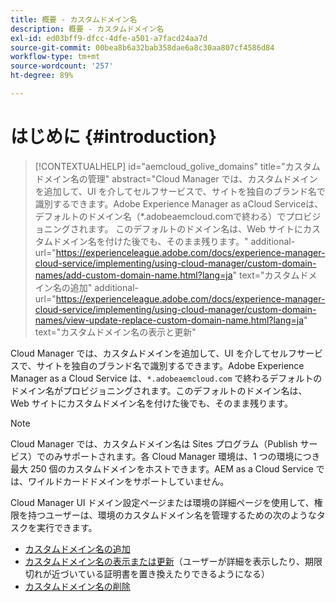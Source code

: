 ```yaml
---
title: 概要 - カスタムドメイン名
description: 概要 - カスタムドメイン名
exl-id: ed03bff9-dfcc-4dfe-a501-a7facd24aa7d
source-git-commit: 00bea8b6a32bab358dae6a8c30aa807cf4586d84
workflow-type: tm+mt
source-wordcount: '257'
ht-degree: 89%

---
```


# はじめに {#introduction}

>[!CONTEXTUALHELP]
>id="aemcloud_golive_domains"
>title="カスタムドメイン名の管理"
>abstract="Cloud Manager では、カスタムドメインを追加して、UI を介してセルフサービスで、サイトを独自のブランド名で識別するできます。Adobe Experience Manager as aCloud Serviceは、デフォルトのドメイン名（*.adobeaemcloud.comで終わる）でプロビジョニングされます。 このデフォルトのドメイン名は、Web サイトにカスタムドメイン名を付けた後でも、そのまま残ります。"
>additional-url="https://experienceleague.adobe.com/docs/experience-manager-cloud-service/implementing/using-cloud-manager/custom-domain-names/add-custom-domain-name.html?lang=ja" text="カスタムドメイン名の追加"
>additional-url="https://experienceleague.adobe.com/docs/experience-manager-cloud-service/implementing/using-cloud-manager/custom-domain-names/view-update-replace-custom-domain-name.html?lang=ja" text="カスタムドメイン名の表示と更新"

Cloud Manager では、カスタムドメインを追加して、UI を介してセルフサービスで、サイトを独自のブランド名で識別するできます。Adobe Experience Manager as a Cloud Service は、`*.adobeaemcloud.com` で終わるデフォルトのドメイン名がプロビジョニングされます。このデフォルトのドメイン名は、Web サイトにカスタムドメイン名を付けた後でも、そのまま残ります。

>[!NOTE]
>Cloud Manager では、カスタムドメイン名は Sites プログラム（Publish サービス）でのみサポートされます。各 Cloud Manager 環境は、1 つの環境につき最大 250 個のカスタムドメインをホストできます。AEM as a Cloud Service では、ワイルドカードドメインをサポートしていません。

Cloud Manager UI ドメイン設定ページまたは環境の詳細ページを使用して、権限を持つユーザーは、環境のカスタムドメイン名を管理するための次のようなタスクを実行できます。

* [カスタムドメイン名の追加](/help/implementing/cloud-manager/custom-domain-names/add-custom-domain-name.md)
* [カスタムドメイン名の表示または更新](/help/implementing/cloud-manager/custom-domain-names/view-update-replace-custom-domain-name.md)（ユーザーが詳細を表示したり、期限切れが近づいている証明書を置き換えたりできるようになる）
* [カスタムドメイン名の削除](/help/implementing/cloud-manager/custom-domain-names/delete-custom-domain-name.md)
